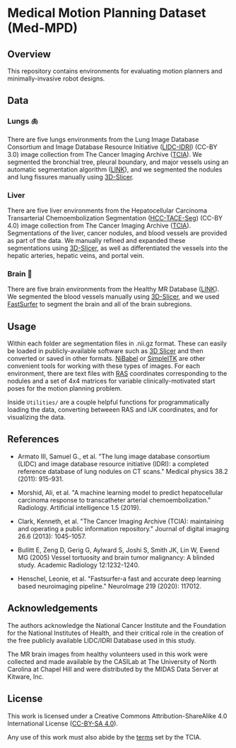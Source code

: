 # Medical Motion Planning Dataset (Med-MPD)

## Overview

This repository contains environments for evaluating motion planners and minimally-invasive robot designs.

## Data

### Lungs :lungs:

There are five lungs environments from the Lung Image Database Consortium and Image Database Resource Initiative ([LIDC-IDRI][1]) (CC-BY 3.0) image collection from The Cancer Imaging Archive ([TCIA][2]). We segmented the bronchial tree, pleural boundary, and major vessels using an automatic segmentation algorithm ([LINK][3]), and we segmented the nodules and lung fissures manually using [3D-Slicer][4]. 

[1]: <https://wiki.cancerimagingarchive.net/display/Public/LIDC-IDRI> "LIDC-IDRI"
[2]: <https://www.cancerimagingarchive.net/> "TCIA"
[3]: <https://github.com/UNC-Robotics/lung-segmentation> "LINK"
[4]: <https://www.slicer.org/> "3D-Slicer"

### Liver

There are five liver environments from the Hepatocellular Carcinoma Transarterial Chemoembolization Segmentation ([HCC-TACE-Seg][5]) (CC-BY 4.0) image collection from The Cancer Imaging Archive ([TCIA][2]). Segmentations of the liver, cancer nodules, and blood vessels are provided as part of the data. We manually refined and expanded these segmentations using [3D-Slicer][4], as well as differentiated the vessels into the hepatic arteries, hepatic veins, and portal vein.

[5]: <https://wiki.cancerimagingarchive.net/pages/viewpage.action?pageId=70230229> "HCC-TACE-Seg"

### Brain :brain:

There are five brain environments from the Healthy MR Database ([LINK][6]). We segmented the blood vessels manually using [3D-Slicer][4], and we used [FastSurfer][7] to segment the brain and all of the brain subregions.

[6]: <https://data.kitware.com/#collection/591086ee8d777f16d01e0724> "HMRD"
[7]: <https://www.sciencedirect.com/science/article/pii/S1053811920304985> "FS"

## Usage

Within each folder are segmentation files in .nii.gz format. These can easily be loaded in publicly-available software such as [3D Slicer](https://www.slicer.org/) and then converted or saved in other formats. [NiBabel](https://nipy.org/nibabel/) or [SimpleITK](https://pypi.org/project/SimpleITK/) are other convenient tools for working with these types of images. For each environment, there are text files with [RAS](https://www.slicer.org/wiki/Coordinate_systems) coordinates corresponding to the nodules and a set of 4x4 matrices for variable clinically-motivated start poses for the motion planning problem.

Inside `Utilities/` are a couple helpful functions for programmatically loading the data, converting betweeen RAS and IJK coordinates, and for visualizing the data.

## References

* Armato III, Samuel G., et al. "The lung image database consortium (LIDC) and image database resource initiative (IDRI): a completed reference database of lung nodules on CT scans." Medical physics 38.2 (2011): 915-931.

* Morshid, Ali, et al. "A machine learning model to predict hepatocellular carcinoma response to transcatheter arterial chemoembolization." Radiology. Artificial intelligence 1.5 (2019).

* Clark, Kenneth, et al. "The Cancer Imaging Archive (TCIA): maintaining and operating a public information repository." Journal of digital imaging 26.6 (2013): 1045-1057.

* Bullitt E, Zeng D, Gerig G, Aylward S, Joshi S, Smith JK, Lin W, Ewend MG (2005) Vessel tortuosity and brain tumor malignancy: A blinded study. Academic Radiology 12:1232-1240.

* Henschel, Leonie, et al. "Fastsurfer-a fast and accurate deep learning based neuroimaging pipeline." NeuroImage 219 (2020): 117012.

## Acknowledgements

The authors acknowledge the National Cancer Institute and the Foundation for the National Institutes of Health, and their critical role in the creation of the free publicly available LIDC/IDRI Database used in this study.

The MR brain images from healthy volunteers used in this work were collected and made available by the CASILab at The University of North Carolina at Chapel Hill and were distributed by the MIDAS Data Server at Kitware, Inc.

## License

This work is licensed under a Creative Commons Attribution-ShareAlike 4.0 International License ([CC-BY-SA 4.0][6]).

Any use of this work must also abide by the [terms][7] set by the TCIA.

[6]: <http://creativecommons.org/licenses/by-sa/4.0/>
[7]: <https://wiki.cancerimagingarchive.net/display/Public/Data+Usage+Policies+and+Restrictions>


